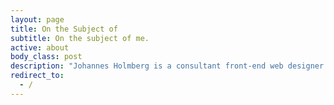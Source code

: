 ```yaml
---
layout: page
title: On the Subject of
subtitle: On the subject of me.
active: about
body_class: post
description: "Johannes Holmberg is a consultant front-end web designer. This is his personal playground with words, design and code."
redirect_to:
  - /
---
```

